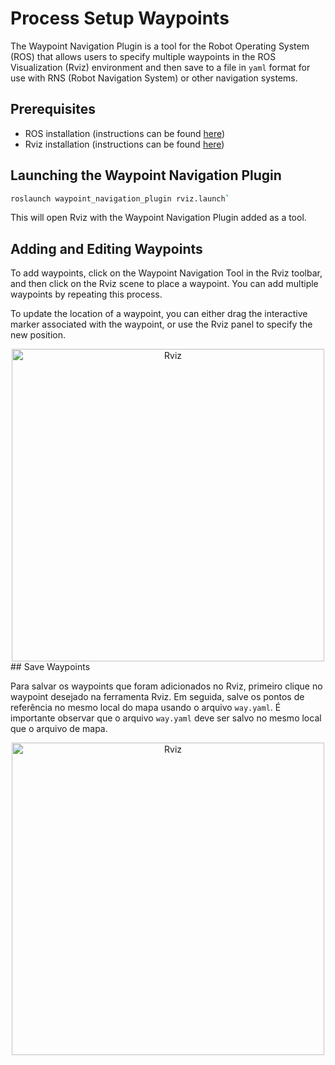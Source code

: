 # Process Setup Waypoints

The Waypoint Navigation Plugin is a tool for the Robot Operating System (ROS) that allows users to specify multiple waypoints in the ROS Visualization (Rviz) environment and then save to a file in `yaml` format for use with RNS (Robot Navigation System) or other navigation systems.

## Prerequisites
-   ROS installation (instructions can be found [here](http://wiki.ros.org/ROS/Installation))
-   Rviz installation (instructions can be found [here](http://wiki.ros.org/rviz))

## Launching the Waypoint Navigation Plugin
```bash
roslaunch waypoint_navigation_plugin rviz.launch`
```
This will open Rviz with the Waypoint Navigation Plugin added as a tool.
## Adding and Editing Waypoints
To add waypoints, click on the Waypoint Navigation Tool in the Rviz toolbar, and then click on the Rviz scene to place a waypoint. You can add multiple waypoints by repeating this process.

To update the location of a waypoint, you can either drag the interactive marker associated with the waypoint, or use the Rviz panel to specify the new position.

<div align="center">
     <img src="doc/wp_doc_002.png" alt="Rviz" width="500px">
</div>
## Save Waypoints

Para salvar os waypoints que foram adicionados no Rviz, primeiro clique no waypoint desejado na ferramenta Rviz. Em seguida, salve os pontos de referência no mesmo local do mapa usando o arquivo `way.yaml`. É importante observar que o arquivo `way.yaml` deve ser salvo no mesmo local que o arquivo de mapa.

<div align="center">
     <img src="doc/wp_doc_001.png" alt="Rviz" width="500px">
</div>